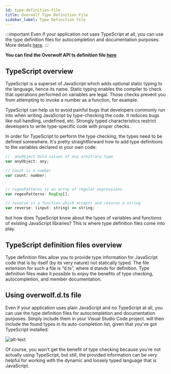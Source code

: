 ```yaml
---
id: type-definition-file
title: Overwolf Type Definition File
sidebar_label: Type Definition File
---
```


:::important
Even if your application not uses TypeScript at all, you can use the type definition files for autocompletion and documentation purposes. More details [here](#using-overwolfdts-file).
:::

**You can find the Overwolf API ts definition file [here](https://github.com/overwolf/community-gists/tree/master/typescript)**

## TypeScript overview

TypeScript is a superset of JavaScript which adds optional static typing to the language, hence its name. Static typing enables the compiler to check that operations performed on variables are legal. Those checks prevent you from attempting to invoke a number as a function, for example.

TypeScript can help us to avoid painful bugs that developers commonly run into when writing JavaScript by type-checking the code. It reduces bugs like null handling, undefined, etc. Strongly typed characteristics restrict developers to write type-specific code with proper checks.

In order for TypeScript to perform the type checking, the types need to be defined somewhere. It's pretty straightforward how to add type definitions to the variables declared in your own code:

```js
//  anyObject hold values of any arbitrary type
var anyObject: any;

// count is a number
var count: number;


// regexPatterns is an array of regular expressions
var regexPatterns: RegExp[];

// reverse is a function which accepts and returns a string
var reverse: (input: string) => string;
```

but how does TypeScript know about the types of variables and functions of existing JavaScript libraries? This is where type definition files come into play.

## TypeScript definition files overview

Type definition files allow you to provide type information for JavaScript code that is by itself (by its very nature) not statically typed. The file extension for such a file is “d.ts”, where d stands for definition. Type definition files make it possible to enjoy the benefits of type checking, autocompletion, and member documentation.


## Using overwolf.d.ts file

Even if your application uses plain JavaScript and no TypeScript at all, you can use the type definition files for autocompletion and documentation purposes. Simply include them in your Visual Studio Code project.  will then include the found types in its auto-completion list, given that you've got TypeScript installed:

![alt-text](assets/ts-def-file.png)

Of course, you won't get the benefit of type checking because you're not actually using TypeScript, but still, the provided information can be very helpful for working with the dynamic and loosely typed language that is JavaScript.

